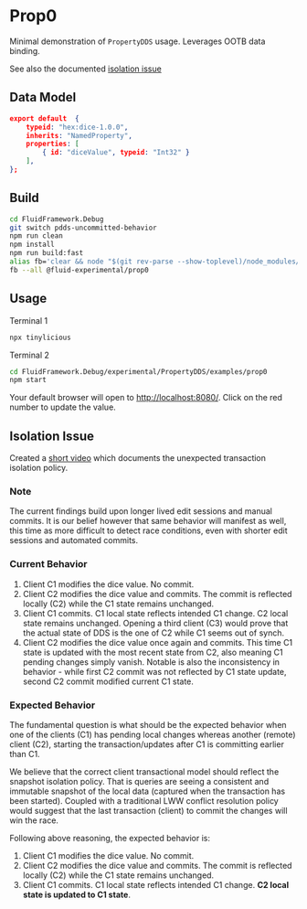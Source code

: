 # Prop0

Minimal demonstration of `PropertyDDS` usage. Leverages OOTB data binding.

See also the documented [isolation issue](#isolation-issue)

## Data Model

```json
export default  {
    typeid: "hex:dice-1.0.0",
    inherits: "NamedProperty",
    properties: [
        { id: "diceValue", typeid: "Int32" }
    ],
};
```

## Build

```sh
cd FluidFramework.Debug
git switch pdds-uncommitted-behavior
npm run clean
npm install
npm run build:fast
alias fb='clear && node "$(git rev-parse --show-toplevel)/node_modules/.bin/fluid-build"'
fb --all @fluid-experimental/prop0
```

## Usage

Terminal 1

```sh
npx tinylicious
```

Terminal 2

```sh
cd FluidFramework.Debug/experimental/PropertyDDS/examples/prop0
npm start
```

Your default browser will open to [http://localhost:8080/](http://localhost:8080/).
Click on the red number to update the value.


## Isolation Issue

Created a [short video](./pdds0.mp4) which documents the unexpected transaction isolation policy.

### Note

The current findings build upon longer lived edit sessions and manual commits. It is our belief however that same behavior will manifest as well, this time as more difficult to detect race conditions, even with shorter edit sessions and automated commits.

### Current Behavior

1. Client C1 modifies the dice value. No commit.
2. Client C2 modifies the dice value and commits. The commit is reflected locally (C2) while the C1 state remains unchanged.
3. Client C1 commits. C1 local state reflects intended C1 change. C2 local state remains unchanged. Opening a third client (C3) would prove that the actual state of DDS is the one of C2 while C1 seems out of synch.
4. Client C2 modifies the dice value once again and commits. This time C1 state is updated with the most recent state from C2, also meaning C1 pending changes simply vanish. Notable is also the inconsistency in behavior - while first C2 commit was not reflected by C1 state update, second C2 commit modified current C1 state.

### Expected Behavior

The fundamental question is what should be the expected behavior when one of the clients (C1) has pending local changes whereas another (remote) client (C2), starting the transaction/updates after C1 is committing earlier than C1.

We believe that the correct client transactional model should reflect the snapshot isolation policy. That is queries are seeing a consistent and immutable snapshot of the local data (captured when the transaction has been started). Coupled with a traditional LWW conflict resolution policy would suggest that the last transaction (client) to commit the changes will win the race.

Following above reasoning, the expected behavior is:

1. Client C1 modifies the dice value. No commit.
2. Client C2 modifies the dice value and commits. The commit is reflected locally (C2) while the C1 state remains unchanged.
3. Client C1 commits. C1 local state reflects intended C1 change. __C2 local state is updated to C1 state__.

